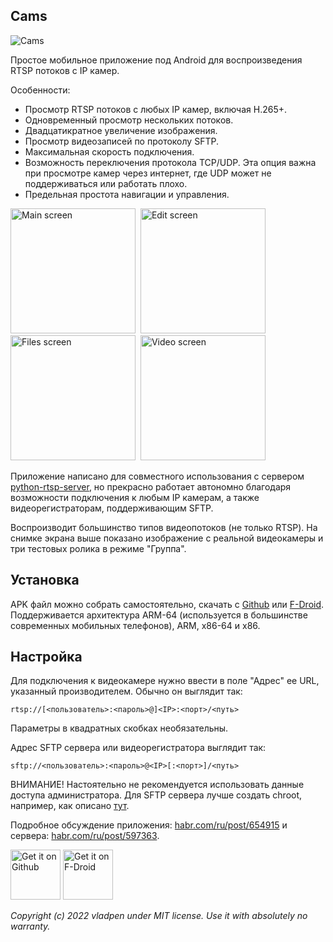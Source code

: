 ## Cams

![Cams](https://raw.githubusercontent.com/vladpen/cams/main/fastlane/metadata/android/ru-RU/images/phoneScreenshots/5_cover.jpg)

Простое мобильное приложение под Android для воспроизведения RTSP потоков с IP камер.

Особенности:

- Просмотр RTSP потоков c любых IP камер, включая H.265+.
- Одновременный просмотр нескольких потоков.
- Двадцатикратное увеличение изображения.
- Просмотр видеозаписей по протоколу SFTP.
- Максимальная скорость подключения.
- Возможность переключения протокола TCP/UDP.
  Эта опция важна при просмотре камер через интернет, где UDP может не поддерживаться или работать плохо.
- Предельная простота навигации и управления.

<img src="https://raw.githubusercontent.com/vladpen/cams/main/fastlane/metadata/android/ru-RU/images/phoneScreenshots/1_main_ru.jpg"
alt="Main screen"
width="200">&nbsp;
<img src="https://raw.githubusercontent.com/vladpen/cams/main/fastlane/metadata/android/ru-RU/images/phoneScreenshots/2_edit_ru.jpg"
alt="Edit screen"
width="200">&nbsp;
<img src="https://raw.githubusercontent.com/vladpen/cams/main/fastlane/metadata/android/ru-RU/images/phoneScreenshots/3_files_ru.jpg"
alt="Files screen"
width="200">&nbsp;
<img src="https://raw.githubusercontent.com/vladpen/cams/main/fastlane/metadata/android/ru-RU/images/phoneScreenshots/4_video_ru.jpg"
alt="Video screen"
width="200">

Приложение написано для совместного использования с сервером [python-rtsp-server](https://github.com/vladpen/python-rtsp-server),
но прекрасно работает автономно благодаря возможности подключения к любым IP камерам, а также видеорегистраторам, поддерживающим SFTP.

Воспроизводит большинство типов видеопотоков (не только RTSP).
На снимке экрана выше показано изображение с реальной видеокамеры и три тестовых ролика в режиме "Группа".

## Установка

APK файл можно собрать самостоятельно, скачать с [Github](https://github.com/vladpen/cams/tree/main/app/release)
или [F-Droid](https://f-droid.org/ru/packages/com.vladpen.cams/).
Поддерживается архитектура ARM-64 (используется в большинстве современных мобильных телефонов), ARM, x86-64 и x86.

## Настройка

Для подключения к видеокамере нужно ввести в поле "Адрес" ее URL, указанный производителем. Обычно он выглядит так:
```
rtsp://[<пользователь>:<пароль>@]<IP>:<порт>/<путь>
```
Параметры в квадратных скобках необязательны.

Адрес SFTP сервера или видеорегистратора выглядит так:
```
sftp://<пользователь>:<пароль>@<IP>[:<порт>]/<путь>
```
ВНИМАНИЕ! Настоятельно не рекомендуется использовать данные доступа администратора.
Для SFTP сервера лучше создать chroot, например, как описано [тут](https://wiki.archlinux.org/title/SFTP_chroot).

Подробное обсуждение приложения: [habr.com/ru/post/654915](https://habr.com/ru/post/654915/)
и сервера: [habr.com/ru/post/597363](https://habr.com/ru/post/597363/).

[<img src="https://github.githubassets.com/images/modules/logos_page/GitHub-Mark.png"
alt="Get it on Github"
height="80">](https://github.com/vladpen/cams/tree/main/app/release/)
[<img src="https://fdroid.gitlab.io/artwork/badge/get-it-on.png"
alt="Get it on F-Droid"
height="80">](https://f-droid.org/packages/com.vladpen.cams/)

*Copyright (c) 2022 vladpen under MIT license. Use it with absolutely no warranty.*